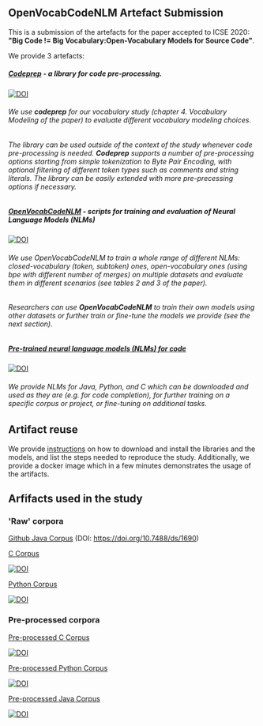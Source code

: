 ## OpenVocabCodeNLM Artefact Submission

This is a submission of the artefacts for the paper accepted to ICSE 2020: **"Big Code != Big Vocabulary:Open-Vocabulary Models for Source Code"**.

We provide 3 artefacts:

##### [Codeprep](https://pypi.org/project/codeprep/) - a library for code pre-processing.
 
[![DOI](https://zenodo.org/badge/DOI/10.5281/zenodo.3627130.svg)](https://doi.org/10.5281/zenodo.3627130)

###### We use **codeprep** for our vocabulary study (chapter 4. Vocabulary Modeling of the paper) to evaluate different vocabulary modeling choices.  
###### The library can be used outside of the context of the study whenever code pre-processing is needed. **Codeprep** supports a number of pre-processing options starting from simple tokenization to Byte Pair Encoding, with optional filtering of different token types such as comments and string literals. The library can be easily extended with more pre-precessing options if necessary.

##### [OpenVocabCodeNLM](https://github.com/mast-group/OpenVocabCodeNLM) - scripts for training and evaluation of Neural Language Models (NLMs)

[![DOI](https://zenodo.org/badge/DOI/10.5281/zenodo.3629271.svg)](https://doi.org/10.5281/zenodo.3629271)


###### We use OpenVocabCodeNLM to train a whole range of different NLMs: closed-vocabulary (token, subtoken) ones, open-vocabulary ones (using bpe with different number of merges) on multiple datasets and evaluate them in different scenarios (see tables 2 and 3 of the paper). 
###### Researchers can use **OpenVocabCodeNLM** to train their own models using other datasets or further train or fine-tune the models we provide (see the next section).  

##### [Pre-trained neural language models (NLMs) for code](https://zenodo.org/record/3628628)

[![DOI](https://zenodo.org/badge/DOI/10.5281/zenodo.3628628.svg)](https://doi.org/10.5281/zenodo.3628628)

###### We provide NLMs for Java, Python, and C which can be downloaded and used as they are (e.g. for code completion), for further training on a specific corpus or project, or fine-tuning on additional tasks.


## Artifact reuse

We provide [instructions](INSTALL.md) on how to download and install the libraries and the models, and list the steps needed to reproduce the study. Additionally, we provide a docker image which in a few minutes demonstrates the usage of the artifacts.

## Arfifacts used in the study

### 'Raw' corpora

[Github Java Corpus](https://doi.org/10.7488/ds/1690) (DOI: https://doi.org/10.7488/ds/1690)

[C Corpus](https://doi.org/10.5281/zenodo.3628775)

[![DOI](https://zenodo.org/badge/DOI/10.5281/zenodo.3628775.svg)](https://doi.org/10.5281/zenodo.3628775)

[Python Corpus](https://doi.org/10.5281/zenodo.3628784)

[![DOI](https://zenodo.org/badge/DOI/10.5281/zenodo.3628784.svg)](https://doi.org/10.5281/zenodo.3628784)

### Pre-processed corpora

[Pre-processed C Corpus](https://doi.org/10.5281/zenodo.3628638)

[![DOI](https://zenodo.org/badge/DOI/10.5281/zenodo.3628638.svg)](https://doi.org/10.5281/zenodo.3628638)

[Pre-processed Python Corpus](https://doi.org/10.5281/zenodo.3628636)

[![DOI](https://zenodo.org/badge/DOI/10.5281/zenodo.3628636.svg)](https://doi.org/10.5281/zenodo.3628636)

[Pre-processed Java Corpus](https://doi.org/10.5281/zenodo.3628665)

[![DOI](https://zenodo.org/badge/DOI/10.5281/zenodo.3628665.svg)](https://doi.org/10.5281/zenodo.3628665)

